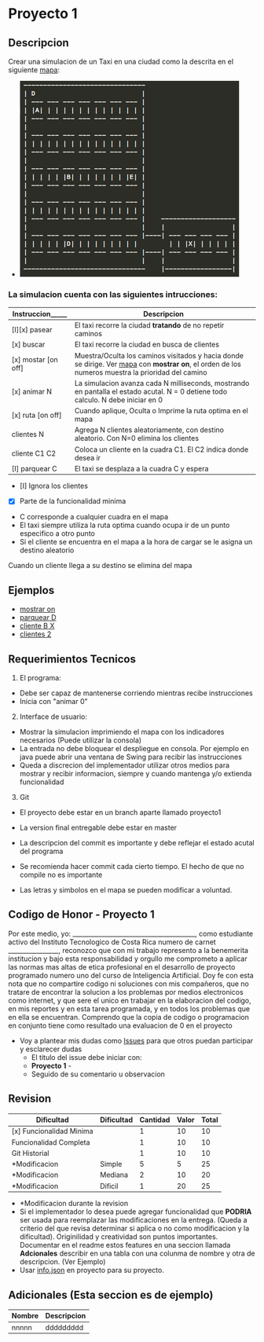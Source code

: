 # Proyecto 1
## Descripcion
Crear una simulacion de un Taxi en una ciudad como la
 descrita en el siguiente [mapa](mapas/mapa1.txt):

* ![Mapa 1](images/mapa1.png)

### La simulacion cuenta con las siguientes intrucciones:

 Instruccion_____   |Descripcion
--------------------|---------- 
[I][x] pasear         | El taxi recorre la ciudad **tratando** de no repetir caminos
[x] buscar          | El taxi recorre la ciudad en busca de clientes
[x] mostar [on off] | Muestra/Oculta los caminos visitados y hacia donde se dirige. Ver [mapa](mapas/buscando-mostrar-on.txt) con **mostrar on**, el orden de los numeros muestra la prioridad del camino
[x] animar  N       | La simulacion avanza cada N milliseconds, mostrando en pantalla el estado acutal. N = 0 detiene todo calculo. N debe iniciar en 0
[x] ruta [on off]   | Cuando aplique, Oculta o Imprime  la ruta optima en el mapa
clientes N          | Agrega N clientes aleatoriamente, con destino aleatorio. Con N=0 elimina los clientes
cliente C1 C2       | Coloca un cliente en la cuadra C1. El C2 indica donde desea ir
[I] parquear C      | El taxi se desplaza a la cuadra C y espera

* [I] Ignora los clientes
* [x] Parte de la funcionalidad minima
* C corresponde a cualquier cuadra en el mapa
* El taxi siempre utiliza la ruta optima cuando ocupa ir de un punto especifico a otro punto
* Si el cliente se encuentra en el mapa a la hora de cargar se le asigna un destino aleatorio

Cuando un cliente llega a su destino se elimina del mapa

## Ejemplos

* [mostrar on](mapas/buscando-mostrar-on.txt)
* [parquear D](mapas/parquear.txt)
* [cliente B X](mapas/cliente-B-X.txt)
* [clientes 2](mapas/clientes-2.txt)

## Requerimientos Tecnicos

1. El programa:
  * Debe ser capaz de mantenerse corriendo mientras recibe instrucciones
  * Inicia con "animar 0"
2. Interface de usuario:
  * Mostrar la simulacion imprimiendo el mapa con los indicadores necesarios (Puede utilizar la consola)
  * La entrada no debe bloquear el despliegue en consola. Por ejemplo en java puede abrir una ventana de Swing para recibir las instrucciones
  * Queda a discrecion del implementador utilizar otros medios para mostrar y recibir informacion, siempre y cuando mantenga y/o extienda funcionalidad
3. Git
  * El proyecto debe estar en un branch aparte llamado proyecto1
  * La version final entregable debe estar en master
  * La descripcion del commit es importante y debe reflejar el estado acutal del programa
  * Se recomienda hacer commit cada cierto tiempo. El hecho de que no compile no es importante

* Las letras y simbolos en el mapa se pueden modificar a voluntad.

## Codigo de Honor - Proyecto 1
Por este medio, yo: _______________________________________, como estudiante activo del Instituto Tecnologico de Costa Rica numero de carnet ________________, reconozco que con mi trabajo represento a la benemerita institucion y bajo esta responsabilidad y orgullo me comprometo a aplicar las normas mas altas de etica profesional en el desarrollo de proyecto programado numero uno del curso de Inteligencia Artificial. Doy fe con esta nota que no compartire codigo ni soluciones con mis compañeros, que no tratare de encontrar la solucion a los problemas por medios electronicos como internet, y que sere el unico en trabajar en la elaboracion del codigo, en mis reportes y en esta tarea programada, y en todos los problemas que en ella se encuentran. Comprendo que la copia de codigo o programacion en conjunto tiene como resultado una evaluacion de 0 en el proyecto

* Voy a plantear mis dudas como [Issues](https://github.com/luiskarlos/IA-117/issues) para que otros puedan participar y esclarecer dudas
  * El titulo del issue debe iniciar con:
  * **Proyecto 1** - 
  * Seguido de su comentario u observacion

## Revision
 
 Dificultad    |Dificultad | Cantidad | Valor  | Total
----------    |---------- | ---------| ------ | -------------
[x] Funcionalidad Minima |           | 1        | 10     | 10
Funcionalidad Completa |           | 1        | 10     | 10
Git Historial |           | 1        | 10     | 10
*Modificacion |Simple     | 5        | 5      | 25
*Modificacion |Mediana    | 2        | 10     | 20
*Modificacion |Dificil    | 1        | 20     | 25
 
 * *Modificacion durante la revision
 * Si el implementador lo desea puede agregar funcionalidad que **PODRIA** ser usada para reemplazar las modificaciones en la entrega. (Queda a criterio del que revisa determinar si aplica o no como modificacion y la dificultad). Originilidad y creatividad son puntos importantes. Documentar en el readme estos features en una seccion llamada **Adcionales** describir en una tabla con una colunma de nombre y otra de descripcion. (Ver Ejemplo)
 * Usar [info.json](info.json) en proyecto para su proyecto.

## Adicionales (Esta seccion es de ejemplo)
Nombre    |Descripcion
----------|---------- 
nnnnn     | ddddddddd



